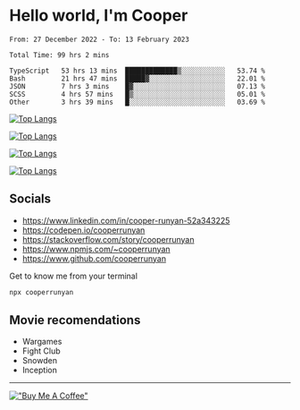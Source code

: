 # Hello world, I'm Cooper

<!--START_SECTION:waka-->

```text
From: 27 December 2022 - To: 13 February 2023

Total Time: 99 hrs 2 mins

TypeScript   53 hrs 13 mins  █████████████▒░░░░░░░░░░░   53.74 %
Bash         21 hrs 47 mins  █████▓░░░░░░░░░░░░░░░░░░░   22.01 %
JSON         7 hrs 3 mins    █▓░░░░░░░░░░░░░░░░░░░░░░░   07.13 %
SCSS         4 hrs 57 mins   █▒░░░░░░░░░░░░░░░░░░░░░░░   05.01 %
Other        3 hrs 39 mins   █░░░░░░░░░░░░░░░░░░░░░░░░   03.69 %
```

<!--END_SECTION:waka-->

[![Top Langs](https://github-readme-stats-git-masterrstaa-rickstaa.vercel.app/api?username=cooperrunyan&show_icons=true&border_color=555555&count_private=true&theme=github_dark&#gh-dark-mode-only)](https://github.com/anuraghazra/github-readme-stats#gh-dark-mode-only)

[![Top Langs](https://github-readme-stats-git-masterrstaa-rickstaa.vercel.app/api?username=cooperrunyan&show_icons=true&count_private=true&border_color=555555&theme=github_default&#gh-light-mode-only)](https://github.com/anuraghazra/github-readme-stats#gh-light-mode-only)

[![Top Langs](https://github-readme-stats-git-masterrstaa-rickstaa.vercel.app/api/top-langs/?username=cooperrunyan&show_icons=true&count_private=true&layout=compact&border_color=555555&theme=github_dark&#gh-dark-mode-only)](https://github.com/anuraghazra/github-readme-stats#gh-dark-mode-only)

[![Top Langs](https://github-readme-stats-git-masterrstaa-rickstaa.vercel.app/api/top-langs/?username=cooperrunyan&show_icons=true&count_private=true&layout=compact&border_color=555555&theme=github_default&#gh-light-mode-only)](https://github.com/anuraghazra/github-readme-stats#gh-light-mode-only)

## Socials

- https://www.linkedin.com/in/cooper-runyan-52a343225
- https://codepen.io/cooperrunyan
- https://stackoverflow.com/story/cooperrunyan
- https://www.npmjs.com/~cooperrunyan
- https://www.github.com/cooperrunyan

Get to know me from your terminal
```bash
npx cooperrunyan
```


## Movie recomendations

- Wargames
- Fight Club
- Snowden
- Inception

---

[!["Buy Me A Coffee"](https://www.buymeacoffee.com/assets/img/custom_images/orange_img.png)](https://www.buymeacoffee.com/cooperrunyanE)
